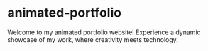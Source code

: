 # animated-portfolio
Welcome to my animated portfolio website! Experience a dynamic showcase of my work, where creativity meets technology.
